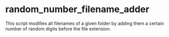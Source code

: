 # random_number_filename_adder
This script modifies all filenames of a given folder by adding them a certain number of random digits before the file extension.
